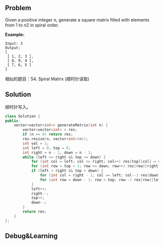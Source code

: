 ## Problem

Given a positive integer *n*, generate a square matrix filled with elements from 1 to *n*2 in spiral order.

**Example:**

```
Input: 3
Output:
[
 [ 1, 2, 3 ],
 [ 8, 9, 4 ],
 [ 7, 6, 5 ]
]
```

相似的题目：54. Spiral Matrix (顺时针读取)

## Solution

顺时针写入。

```cpp
class Solution {
public:
    vector<vector<int>> generateMatrix(int n) {
        vector<vector<int> > res;
        if (n == 0) return res;
        res.resize(n, vector<int>(n));
        int val = 1;
        int left = 0, top = 0;
        int right = n - 1, down = n - 1;
        while (left <= right && top <= down) {
            for (int col = left; col <= right; col++) res[top][col] = val++;
            for (int row = top + 1; row <= down; row++) res[row][right] = val++;
            if (left < right && top < down) {
                for (int col = right - 1; col >= left; col--) res[down][col] = val++;
                for (int row = down - 1; row > top; row--) res[row][left] = val++;
            }
            left++;
            right--;
            top++;
            down--;
        }
        return res;
    }
};
```



## Debug&Learning



